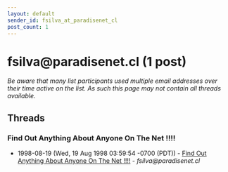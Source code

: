 ```yaml
---
layout: default
sender_id: fsilva_at_paradisenet_cl
post_count: 1
---
```


# fsilva<span>@</span>paradisenet.cl (1 post)

_Be aware that many list participants used multiple email addresses over their time active on the list. As such this page may not contain all threads available._

## Threads

### Find Out Anything About Anyone On The Net  !!!!
+ 1998-08-19 (Wed, 19 Aug 1998 03:59:54 -0700 (PDT)) - [Find Out Anything About Anyone On The Net  !!!!](/archive/1998/08/777b57e3c6fe2cfa5c8f8dc76df3db0ed66e858da16f245a960f09a7a794cb47) - _fsilva@paradisenet.cl_

